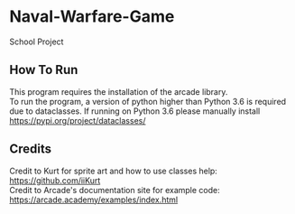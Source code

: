 # Naval-Warfare-Game
School Project


## How To Run
This program requires the installation of the arcade library.\
To run the program, a version of python higher than Python 3.6 is required due to dataclasses.
If running on Python 3.6 please manually install https://pypi.org/project/dataclasses/


## Credits
Credit to Kurt for sprite art and how to use classes help: https://github.com/iiKurt \
Credit to Arcade's documentation site for example code: https://arcade.academy/examples/index.html